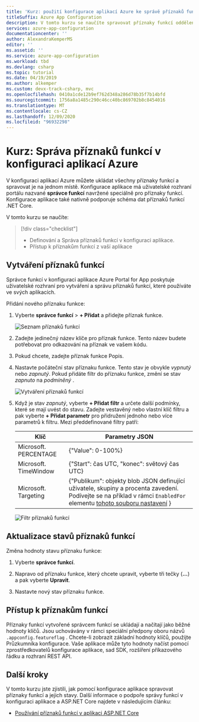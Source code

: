 ```yaml
---
title: 'Kurz: použití konfigurace aplikací Azure ke správě příznaků funkcí'
titleSuffix: Azure App Configuration
description: V tomto kurzu se naučíte spravovat příznaky funkcí odděleně od vaší aplikace pomocí Azure App Configuration.
services: azure-app-configuration
documentationcenter: ''
author: AlexandraKemperMS
editor: ''
ms.assetid: ''
ms.service: azure-app-configuration
ms.workload: tbd
ms.devlang: csharp
ms.topic: tutorial
ms.date: 04/19/2019
ms.author: alkemper
ms.custom: devx-track-csharp, mvc
ms.openlocfilehash: 0410a1cde12b9ef762d348a286d78b35f7b14bfd
ms.sourcegitcommit: 1756a8a1485c290c46cc40bc869702b8c8454016
ms.translationtype: MT
ms.contentlocale: cs-CZ
ms.lasthandoff: 12/09/2020
ms.locfileid: "96932298"
---
```

# <a name="tutorial-manage-feature-flags-in-azure-app-configuration"></a>Kurz: Správa příznaků funkcí v konfiguraci aplikací Azure

V konfiguraci aplikací Azure můžete ukládat všechny příznaky funkcí a spravovat je na jednom místě. Konfigurace aplikace má uživatelské rozhraní portálu nazvané **správce funkcí** navržené speciálně pro příznaky funkcí. Konfigurace aplikace také nativně podporuje schéma dat příznaků funkcí .NET Core.

V tomto kurzu se naučíte:

> [!div class="checklist"]
> * Definování a Správa příznaků funkcí v konfiguraci aplikace.
> * Přístup k příznakům funkcí z vaší aplikace

## <a name="create-feature-flags"></a>Vytváření příznaků funkcí

Správce funkcí v konfiguraci aplikace Azure Portal for App poskytuje uživatelské rozhraní pro vytváření a správu příznaků funkcí, které používáte ve svých aplikacích.

Přidání nového příznaku funkce:

1. Vyberte **správce funkcí**  >  **+ Přidat** a přidejte příznak funkce.

    ![Seznam příznaků funkcí](./media/azure-app-configuration-feature-flags.png)

1. Zadejte jedinečný název klíče pro příznak funkce. Tento název budete potřebovat pro odkazování na příznak ve vašem kódu.

1. Pokud chcete, zadejte příznak funkce Popis.

1. Nastavte počáteční stav příznaku funkce. Tento stav je obvykle *vypnutý* nebo *zapnutý*. Pokud přidáte filtr do příznaku funkce, změní se stav *zapnuto* na *podmíněný* .

    ![Vytváření příznaků funkcí](./media/azure-app-configuration-feature-flag-create.png)

1. Když je stav *zapnutý*, vyberte **+ Přidat filtr** a určete další podmínky, které se mají uvést do stavu. Zadejte vestavěný nebo vlastní klíč filtru a pak vyberte **+ Přidat parametr** pro přidružení jednoho nebo více parametrů k filtru. Mezi předdefinované filtry patří:

    | Klíč | Parametry JSON |
    |---|---|
    | Microsoft. PERCENTAGE | {"Value": 0-100%} |
    | Microsoft. TimeWindow | {"Start": čas UTC, "konec": světový čas UTC} |
    | Microsoft. Targeting | {"Publikum": objekty blob JSON definující uživatele, skupiny a procenta zavedení. Podívejte se na příklad v rámci `EnabledFor` elementu [tohoto souboru nastavení](https://github.com/microsoft/FeatureManagement-Dotnet/blob/master/examples/FeatureFlagDemo/appsettings.json) }

    ![Filtr příznaků funkcí](./media/azure-app-configuration-feature-flag-filter.png)

## <a name="update-feature-flag-states"></a>Aktualizace stavů příznaků funkcí

Změna hodnoty stavu příznaku funkce:

1. Vyberte **správce funkcí**.

1. Napravo od příznaku funkce, který chcete upravit, vyberte tři tečky (**...**) a pak vyberte **Upravit**.

1. Nastavte nový stav příznaku funkce.

## <a name="access-feature-flags"></a>Přístup k příznakům funkcí

Příznaky funkcí vytvořené správcem funkcí se ukládají a načítají jako běžné hodnoty klíčů. Jsou uchovávány v rámci speciální předpony oboru názvů `.appconfig.featureflag` . Chcete-li zobrazit základní hodnoty klíčů, použijte Průzkumníka konfigurace. Vaše aplikace může tyto hodnoty načíst pomocí zprostředkovatelů konfigurace aplikace, sad SDK, rozšíření příkazového řádku a rozhraní REST API.

## <a name="next-steps"></a>Další kroky

V tomto kurzu jste zjistili, jak pomocí konfigurace aplikace spravovat příznaky funkcí a jejich stavy. Další informace o podpoře správy funkcí v konfiguraci aplikace a ASP.NET Core najdete v následujícím článku:

* [Používání příznaků funkcí v aplikaci ASP.NET Core](./use-feature-flags-dotnet-core.md)
